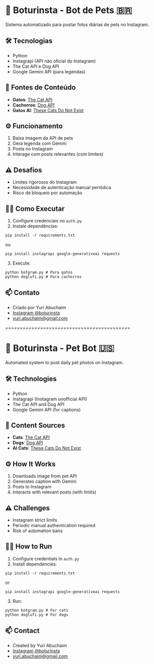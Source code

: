 # 📸 Boturinsta - Bot de Pets 🇧🇷

Sistema automatizado para postar fotos diárias de pets no Instagram.

## 🛠 Tecnologias
- Python
- Instagrapi (API não oficial do Instagram)
- The Cat API e Dog API
- Google Gemini API (para legendas)

## 🐾 Fontes de Conteúdo
- **Gatos**: [The Cat API](https://thecatapi.com)
- **Cachorros**: [Dog API](https://dog.ceo/dog-api)
- **Gatos AI**: [These Cats Do Not Exist](https://thesecatsdonotexist.com)

## ⚙️ Funcionamento
1. Baixa imagem da API de pets
2. Gera legenda com Gemini
3. Posta no Instagram
4. Interage com posts relevantes (com limites)

## ⚠️ Desafios
- Limites rigorosos do Instagram
- Necessidade de autenticação manual periódica
- Risco de bloqueio por automação

## 🏃‍♂️ Como Executar
1. Configure credenciais no `auth.py`
2. Instale dependências:
```
pip install -r requirements.txt
```
ou
```
pip install instagrapi google-generativeai requests
```
3. Execute:
```
python botgram.py # Para gatos
python doglufi.py # Para cachorros
```

## 📫 Contato
- Criado por Yuri Abuchaim
- [Instagram @boturinsta](https://instagram.com/boturinsta)
- yuri.abuchaim@gmail.com

===========================================

# 📸 Boturinsta - Pet Bot 🇺🇸

Automated system to post daily pet photos on Instagram.

## 🛠 Technologies
- Python
- Instagrapi (Instagram unofficial API)
- The Cat API and Dog API
- Google Gemini API (for captions)

## 🐾 Content Sources
- **Cats**: [The Cat API](https://thecatapi.com)
- **Dogs**: [Dog API](https://dog.ceo/dog-api)
- **AI Cats**: [These Cats Do Not Exist](https://thesecatsdonotexist.com)

## ⚙️ How It Works
1. Downloads image from pet API
2. Generates caption with Gemini
3. Posts to Instagram
4. Interacts with relevant posts (with limits)

## ⚠️ Challenges
- Instagram strict limits
- Periodic manual authentication required
- Risk of automation bans

## 🏃‍♂️ How to Run
1. Configure credentials in `auth.py`
2. Install dependencies:
```
pip install -r requirements.txt
```
or
```
pip install instagrapi google-generativeai requests
```
3. Run:
```
python botgram.py # For cats
python doglufi.py # For dogs
```

## 📫 Contact
- Created by Yuri Abuchaim
- [Instagram @boturinsta](https://instagram.com/boturinsta)
- yuri.abuchaim@gmail.com
